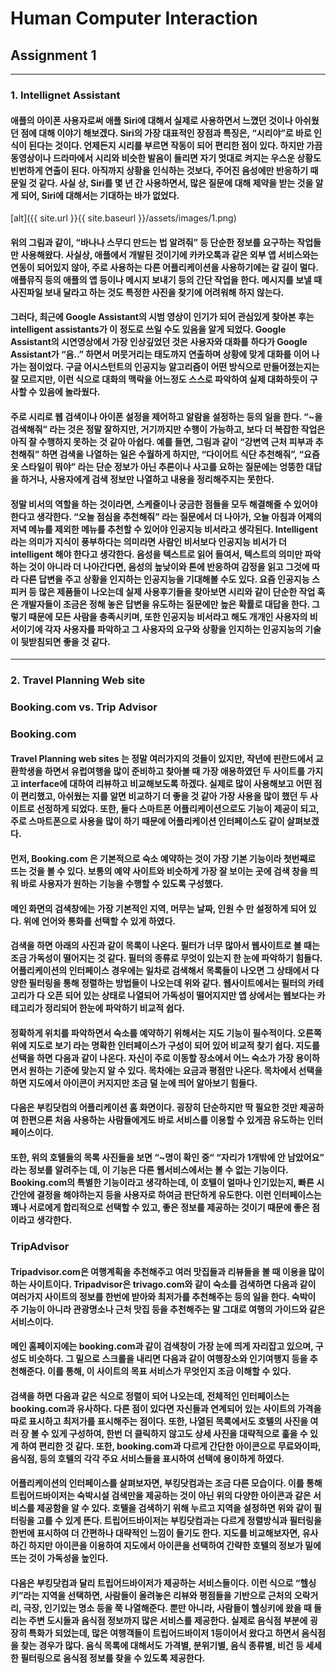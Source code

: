 # Human Computer Interaction  

## Assignment 1  

---  
### 1. Intellignet Assistant  
 
####    애플의 아이폰 사용자로써 애플 Siri에 대해서 실제로 사용하면서 느꼈던 것이나 아쉬웠던 점에 대해 이야기 해보겠다. Siri의 가장 대표적인 장점과 특징은, “시리야”로 바로 인식이 된다는 것이다. 언제든지 시리를 부르면 작동이 되어 편리한 점이 있다. 하지만 가끔 동영상이나 드라마에서 시리와 비슷한 발음이 들리면 자기 멋대로 켜지는 우스운 상황도 빈번하게 연출이 된다. 아직까지 상황을 인식하는 것보다, 주어진 음성에만 반응하기 때문일 것 같다. 사실 상, Siri를 몇 년 간 사용하면서, 많은 질문에 대해 제약을 받는 것을 알게 되어, Siri에 대해서는 기대하는 바가 없었다.  
[alt]({{ site.url }}{{ site.baseurl }}/assets/images/1.png)

#### 위의 그림과 같이, “바나나 스무디 만드는 법 알려줘” 등 단순한 정보를 요구하는 작업들만 사용해왔다. 사실상, 애플에서 개발된 것이기에 카카오톡과 같은 외부 앱 서비스와는 연동이 되어있지 않아, 주로 사용하는 다른 어플리케이션을 사용하기에는 갈 길이 멀다. 애플뮤직 등의 애플의 앱 등이나 메시지 보내기 등의 간단 작업을 한다. 메시지를 보낼 때 사진파일 보내 달라고 하는 것도 특정한 사진을 찾기에 어려워해 하지 않는다.  
#### 그러다, 최근에 Google Assistant의 시범 영상이 인기가 되어 관심있게 찾아본 후는 intelligent assistants가 이 정도로 쓰일 수도 있음을 알게 되었다. Google Assistant의 시연영상에서 가장 인상깊었던 것은 사용자와 대화를 하다가 Google Assistant가 “음..” 하면서 머뭇거리는 태도까지 연출하며 상황에 맞게 대화를 이어 나가는 점이었다. 구글 어시스턴트의 인공지능 알고리즘이 어떤 방식으로 만들어졌는지는 잘 모르지만, 이런 식으로 대화의 맥락을 어느정도 스스로 파악하여 실제 대화하듯이 구사할 수 있음에 놀라웠다.   
####  주로 시리로 웹 검색이나 아이폰 설정을 제어하고 알람을 설정하는 등의 일을 한다. “~을 검색해줘” 라는 것은 정말 잘하지만, 거기까지만 수행이 가능하고, 보다 더 복잡한 작업은 아직 잘 수행하지 못하는 것 같아 아쉽다. 예를 들면, 그림과 같이 “강변역 근처 피부과 추천해줘” 하면 검색을 나열하는 일은 수월하게 하지만, “다이어트 식단 추천해줘”, “요즘 옷 스타일이 뭐야” 라는 단순 정보가 아닌 추론이나 사고를 요하는 질문에는 엉뚱한 대답을 하거나, 사용자에게 검색 정보만 나열하고 내용을 정리해주지는 못한다.  
####  정말 비서의 역할을 하는 것이라면, 스케줄이나 궁금한 점들을 모두 해결해줄 수 있어야한다고 생각한다. “오늘 점심을 추천해줘” 라는 질문에서 더 나아가, 오늘 아침과 어제의 저녁 메뉴를 제외한 메뉴를 추천할 수 있어야 인공지능 비서라고 생각된다. Intelligent 라는 의미가 지식이 풍부하다는 의미라면 사람인 비서보다 인공지능 비서가 더 intelligent 해야 한다고 생각한다. 음성을 텍스트로 읽어 들여서, 텍스트의 의미만 파악하는 것이 아니라 더 나아간다면, 음성의 높낮이와 톤에 반응하여 감정을 읽고 그것에 따라 다른 답변을 주고 상황을 인지하는 인공지능을 기대해볼 수도 있다. 요즘 인공지능 스피커 등 많은 제품들이 나오는데 실제 사용후기들을 찾아보면 시리와 같이 단순한 작업 혹은 개발자들이 조금은 정해 놓은 답변을 유도하는 질문에만 높은 확률로 대답을 한다. 그렇기 때문에 모든 사람을 충족시키며, 또한 인공지능 비서라고 해도 개개인 사용자의 비서이기에 각자 사용자를 파악하고 그 사용자의 요구와 상황을 인지하는 인공지능의 기술이 뒷받침되면 좋을 것 같다.  

---
### 2. Travel Planning Web site
### Booking.com vs. Trip Advisor
###
### Booking.com
####  Travel Planning web sites 는 정말 여러가지의 것들이 있지만, 작년에 핀란드에서 교환학생을 하면서 유럽여행을 많이 준비하고 찾아볼 때 가장 애용하였던 두 사이트를 가지고 interface에 대하여 리뷰하고 비교해보도록 하겠다. 실제로 많이 사용해보고 어떤 점이 편리했고, 아쉬웠는 지를 알면 비교하기 더 좋을 것 같아 가장 사용을 많이 했던 두 사이트로 선정하게 되었다. 또한, 둘다 스마트폰 어플리케이션으로도 기능이 제공이 되고, 주로 스마트폰으로 사용을 많이 하기 때문에 어플리케이션 인터페이스도 같이 살펴보겠다.  
####  먼저, Booking.com 은 기본적으로 숙소 예약하는 것이 가장 기본 기능이라 첫번째로 뜨는 것을 볼 수 있다. 보통의 예약 사이트와 비슷하게 가장 잘 보이는 곳에 검색 창을 띄워 바로 사용자가 원하는 기능을 수행할 수 있도록 구성했다.  
####  메인 화면의 검색창에는 가장 기본적인 지역, 머무는 날짜, 인원 수 만 설정하게 되어 있다. 위에 언어와 통화를 선택할 수 있게 하였다.
####  검색을 하면 아래의 사진과 같이 목록이 나온다. 필터가 너무 많아서 웹사이트로 볼 때는 조금 가독성이 떨어지는 것 같다. 필터의 종류로 무엇이 있는지 한 눈에 파악하기 힘들다. 어플리케이션의 인터페이스 경우에는 일차로 검색해서 목록들이 나오면 그 상태에서 다양한 필터링을 통해 정렬하는 방법들이 나오는데 위와 같다. 웹사이트에서는 필터의 카테고리가 다 오픈 되어 있는 상태로 나열되어 가독성이 떨어지지만 앱 상에서는 웹보다는 카테고리가 정리되어 한눈에 파악하기 비교적 쉽다.
#### 정확하게 위치를 파악하면서 숙소를 예약하기 위해서는 지도 기능이 필수적이다. 오른쪽 위에 지도로 보기 라는 명확한 인터페이스가 구성이 되어 있어 비교적 찾기 쉽다. 지도를 선택을 하면 다음과 같이 나온다. 자신이 주로 이동할 장소에서 어느 숙소가 가장 용이하면서 원하는 기준에 맞는지 알 수 있다. 목차에는 요금과 평점만 나온다. 목차에서 선택을 하면 지도에서 아이콘이 커지지만 조금 덜 눈에 띄어 알아보기 힘들다.
#### 다음은 부킹닷컴의 어플리케이션 홈 화면이다. 굉장히 단순하지만 딱 필요한 것만 제공하여 한편으론 처음 사용하는 사람들에게도 바로 서비스를 이용할 수 있게끔 유도하는 인터페이스이다. 
#### 또한, 위의 호텔들의 목록 사진들을 보면 “~명이 확인 중“ “자리가 1개밖에 안 남았어요” 라는 정보를 알려주는 데, 이 기능은 다른 웹서비스에서는 볼 수 없는 기능이다. Booking.com의 특별한 기능이라고 생각하는데, 이 호텔이 얼마나 인기있는지, 빠른 시간안에 결정을 해야하는지 등을 사용자로 하여금 판단하게 유도한다. 이런 인터페이스는 꽤나 서로에게 합리적으로 선택할 수 있고, 좋은 정보를 제공하는 것이기 때문에 좋은 점이라고 생각한다.
###
### TripAdvisor
#### Tripadvisor.com은 여행계획을 추천해주고 여러 맛집들과 리뷰들을 볼 때 이용을 많이 하는 사이트이다. Tripadvisor은 trivago.com와 같이 숙소를 검색하면 다음과 같이 여러가지 사이트의 정보를 한번에 받아와 최저가를 추천해주는 등의 일을 한다. 숙박이 주 기능이 아니라 관광명소나 근처 맛집 등을 추천해주는 말 그대로 여행의 가이드와 같은 서비스이다. 
#### 메인 홈페이지에는 booking.com과 같이 검색창이 가장 눈에 띄게 자리잡고 있으며, 구성도 비슷하다. 그 밑으로 스크롤을 내리면 다음과 같이 여행장소와 인기여행지 등을 추천해준다. 이를 통해, 이 사이트의 목표 서비스가 무엇인지 조금 이해할 수 있다. 
#### 검색을 하면 다음과 같은 식으로 정렬이 되어 나오는데, 전체적인 인터페이스는 booking.com과 유사하다. 다른 점이 있다면 자신들과 연계되어 있는 사이트의 가격을 따로 표시하고 최저가를 표시해주는 점이다. 또한, 나열된 목록에서도 호텔의 사진을 여러 장 볼 수 있게 구성하여, 한번 더 클릭하지 않고도 상세 사진을 대략적으로 훑을 수 있게 하여 편리한 것 같다. 또한, booking.com과 다르게 간단한 아이콘으로 무료와이파, 음식점, 등의 호텔의 각각 주요 서비스들을 표시하여 선택에 용이하게 하였다. 
#### 어플리케이션의 인터페이스를 살펴보자면, 부킹닷컴과는 조금 다른 모습이다. 이를 통해 트립어드바이저는 숙박시설 검색만을 제공하는 것이 아닌 위의 다양한 아이콘과 같은 서비스를 제공함을 알 수 있다. 호텔을 검색하기 위해 누르고 지역을 설정하면 위와 같이 필터링을 고를 수 있게 뜬다. 트립어드바이저는 부킹닷컴과는 다르게 정렬방식과 필터링을 한번에 표시하여 더 간편하나 대략적인 느낌이 들기도 한다. 지도를 비교해보자면, 유사하긴 하지만 아이콘을 이용하여 지도에서 아이콘을 선택하여 간략한 호텔의 정보가 밑에 뜨는 것이 가독성을 높인다.
#### 다음은 부킹닷컴과 달리 트립어드바이저가 제공하는 서비스들이다. 이런 식으로 “헬싱키”라는 지역을 선택하면, 사람들이 올려놓은 리뷰와 평점들을 기반으로 근처의 오락거리, 극장, 인기있는 명소 등을 쭉 나열해준다. 뿐만 아니라, 사람들이 헬싱키에 왔을 때 들리는 주변 도시들과 음식점 정보까지 많은 서비스를 제공한다. 실제로 음식점 부분에 굉장히 특화가 되었는데, 많은 여행객들이 트립어드바이저 1등이어서 왔다고 하면서 음식점을 찾는 경우가 많다. 음식 목록에 대해서도 가격별, 분위기별, 음식 종류별, 비건 등 세세한 필터링으로 음식점 정보를 찾을 수 있도록 제공한다. 


 
